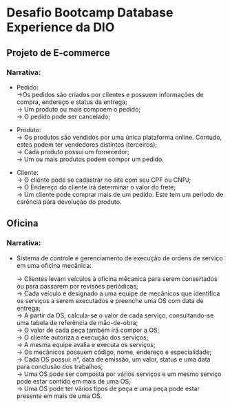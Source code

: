 
# Desafio Bootcamp Database Experience da DIO

## Projeto de E-commerce
### Narrativa:

- Pedido:<br/>
  ->Os pedidos são criados por clientes e possuem informações de
compra, endereço e status da entrega;<br/>
  -> Um produto ou mais compoem o pedido;<br/>
  -> O pedido pode ser cancelado;<br/>

- Produto:<br/>
  -> Os produtos são vendidos por uma única plataforma online.
Contudo, estes podem ter vendedores distintos (terceiros);<br/>
  -> Cada produto possui um fornecedor;<br/>
  -> Um ou mais produtos podem compor um pedido.<br/>

- Cliente:<br/>
  -> O cliente pode se cadastrar no site com seu CPF ou CNPJ;<br/>
  -> O Endereço do cliente irá determinar o valor do frete;<br/>
  -> Um cliente pode comprar mais de um pedido. Este tem um período
de carência para devolução do produto.<br/>

## Oficina<br/>
### Narrativa:<br/>

- Sistema de controle e gerenciamento de execução de
ordens de serviço em uma oficina mecânica:<br/>

  -> Clientes levam veículos à oficina mêcanica para serem
consertados ou para passarem por revisões periódicas;<br/>
  -> Cada veículo é designado a uma equipe de mecânicos que
identifica os serviços a serem executados e preenche uma
OS com data de entrega;<br/>
  -> A partir da OS, calcula-se o valor de cada serviço,
consultando-se uma tabela de referência de mão-de-obra;<br/>
  -> O valor de cada peça também irá compor a OS;<br/>
  -> O cliente autoriza a execução dos serviços;<br/>
  -> A mesma equipe avalia e executa os serviços;<br/>
  -> Os mecânicos possuem código, nome, endereço e
especialidade;<br/>
  -> Cada OS possui: n°, data de emissão, um valor, status e uma
data para conclusão dos trabalhos;<br/>
  -> Uma OS pode ser composta por vários serviços e um mesmo
serviço pode estar contido em mais de uma OS;<br/>
  -> Uma OS pode ter vários tipos de peça e uma peça pode
estar presente em mais de uma OS.
